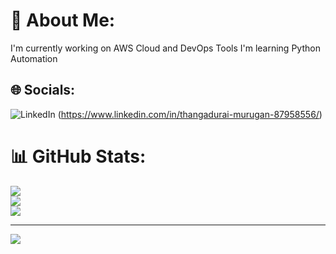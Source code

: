 # 💫 About Me:
I'm currently working on AWS Cloud and DevOps Tools
I'm learning Python Automation


## 🌐 Socials:
![LinkedIn](https://img.shields.io/badge/LinkedIn-%230077B5.svg?logo=linkedin&logoColor=white)
(https://www.linkedin.com/in/thangadurai-murugan-87958556/) 
# 📊 GitHub Stats:
![](https://github-readme-stats.vercel.app/api?username=thangacodes&theme=dark&hide_border=true&include_all_commits=true&count_private=true)<br/>
![](https://github-readme-streak-stats.herokuapp.com/?user=thangacodes&theme=dark&hide_border=true)<br/>
![](https://github-readme-stats.vercel.app/api/top-langs/?username=thangacodes&theme=dark&hide_border=true&include_all_commits=true&count_private=true&layout=compact)

---
[![](https://visitcount.itsvg.in/api?id=thangacodes&icon=0&color=0)](https://visitcount.itsvg.in)

<!-- Proudly created with GPRM ( https://gprm.itsvg.in ) -->
